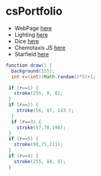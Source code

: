 # csPortfolio

* WebPage [here](https://freskep.github.io/testWeb/dogPage/)
* Lighting [here](https://freskep.github.io/lightning2/)
* Dice [here](https://freskep.github.io/daDice/)
* Chemotaxis JS [here](https://freskep.github.io/chemotaxis4/pJS/index.html)
* Starfield [here](https://freskep.github.io/starfield5/index.html)
```Java
function draw() {
  background(155);
  int r=(int)(Math.random()*5)+1;

 if (r==1) {
   stroke(255, 0, 0);
 }
 if (r==2) {
    stroke(56, 87, 143 );
  }
  if (r==3) {
    stroke(57,78,198);
 }
 if (r==5) {
   stroke(98,75,211);
 }
 if (r==4) {
   stroke(255, 84, 0);
 }
```
